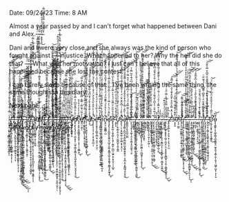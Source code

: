 Date: 09/24/23
Time: 8 AM

Almost a year passed by and I can't forget what happened between Dani and Alex.-̶̨̡̳̼̳͚͎̲̺̳͈̰̟̈́̍̊̔̇-̷̡̨̡̧̠͇͔͖̝͎̗̝̬͉̤̭̻̪͔̗̦̯͔̥̜͎̺̬̜͔̻̝̟̮̮͖̫͋̆͐͜͜-̴̧̬̱̘̝̯̒̐̑͗̈́̈́́̓̑͗͊͜͠-̴̽̆̅͋͐̂̋̇̿̋̂̉͒̀̿̇

Dani and I were very close and she always was the kind of person who fought against -̶̨̡̳̼̳͚͎̲̺̳͈̰̟̈́̍̊̔̇-̷̡̨̡̧̠͇͔͖̝͎̗̝̬͉̤̭̻̪͔̗̦̯͔̥̜͎̺̬̜͔̻̝̟̮̮͖̫͋̆͐͜͜-̴̧̬̱̘̝̯̒̐̑͗̈́̈́́̓̑͗͊͜͠-̴̽̆̅͋͐̂̋̇̿̋̂̉͒̀̿̇injustice. What happened to her? Why the hell did she do that? -̶̨̡̳̼̳͚͎̲̺̳͈̰̟̈́̍̊̔̇-̷̡̨̡̧̠͇͔͖̝͎̗̝̬͉̤̭̻̪͔̗̦̯͔̥̜͎̺̬̜͔̻̝̟̮̮͖̫͋̆͐͜͜-̴̧̬̱̘̝̯̒̐̑͗̈́̈́́̓̑͗͊͜͠-̴̽̆̅͋͐̂̋̇̿̋̂̉͒̀̿̇What was her motivation? I just can't believe that all of this happened because she lost the contest.

I can barely sleep because of that... I've been writing the same thing, the same thoughts in this diary...

Next page


-̸̨̲̻̳̣͚̫͈̞̲͈͙̦͍̠̺̥̥͉͓̲͇͚̭̥͙͈͎͙̦͑͋͒̆͗̀͗̕͝ͅͅ-̵̢̛̜̮̩̟̬͂͑̐͑̀̃̄͆̎̒̓̎̎̓̔͗́̊̓̓͋͂̒́̅̌̀̊̇̉̆̍̏͒͒̂͛̅̿̕̚̚͘͘͠͝-̵̧̡̡̳̲̟̠̭͈̤͕̞̺̼͔̭̩̗̗̼̥̠͈͇̫͉̙͕̖̤͙̏̃͛̈̀̈́̆͛̾̈́̇̎̓̊́̈́̓̕͝͝-̵̢̧̛̛̮̗͎̗͎̣̗̼͕̫͔̥̭̲͕͍̦̪̭͕̱̩͉͕̳̘͎̀̈́̄͗́̒̎̓͋̑͌̑͗̋̆̇̆͂̾͑̍͘ͅͅͅ-̸̛̯̳̞̭̯̲̣̱̠̙͚̟̠͉̠̰̋̋̑͌̐͒̈́͌́̋̊̔̌̀̇́̋̾̈́̌̄̌̇̾̓̑͑̎̆̕̚͘͝͝ͅ-̸̡̧̧̢̢̢̡̡̛͔̰̤̩̗̱͔̗͔̝͖̪̖̙̬̝̬͍̦̜̻̭̹̠͉̗͉͙͓̬̥̙͚̺̗͇̔̀̐͒̓̇̐͋̾̔̒̋̓̈̃̃̋͆͂͂̉̎̂̏͌͘̚͜͜͝͝͝ͅͅ-̴̡̢̡̡̺̻̼̪̘̝͕̘̞̩̥̦̮͔̦̤̞̰͔͚͍̥̩̺̹̩̣̤͎͉̘̪̲͇͇͔̠̅̒̊̃͛̄̿́ͅͅ-̶̼͆̄̓̇̒̌̆̎̎̅̐̈́͐̐̆͌͋̃̔̈́̀͐̆̂͒̆̄͘͘͠͝-̶̨̮̯͓̟̗̟̔͜-̸̢̧̛̛̯͔̖̫̥̜͖̥̣̟̣͕͍̔̈͆́͌̓̅̔̉̄̀̿̀̃̓̀̈͐͋̓͆̄̃̊͌̊̔̄͊̌̚͝2̴̢̧̡̡̨̟̝̗̤̻̳͙̣̟̠̪͇̜̮̟̦̭͉̩̗̞͈̝͓̟̪̺͙̘̗̠͖̼͉͕͍͇͕̑̆͒̆͑͆̐̀̆̎̽̄̚ͅͅͅ3̴͆̉̔̽̃͊̓͊́͝͝0̸̒̓̍͊͆̓͆̓͗̋͌̊̃̿̓̓̑̔̕̕̚͠9̸̡̡̨̼̥͉̱͔͓̮̖̯̗̙̪̤̤̲̜͎̖̤͙̭̱̦̝̰̣͔͖̪̺̼̥͍̙̺̱͉͎̄͊̀̆̆̈̒͌͗̕͜-̸̧̨̳͉̭͔̬̳͇͓̳̜͉͓̗͖̯̱͎̼͍̯͖̗̤̰͕̞̹̥͙͙̟̟̲̺̖̓̿͌̆͆͊̓̏̄̕͜-̵̨̨̡̧̫͎̫͙͍͍͔̼̘̼̘͙͖̳͗̈͌́͂̑͋̓͒̿̀̾̈́̀̍̌ͅ-̸̡̧̡̙͈̝̫̫̻̦͓̣̺̭̘̲͍̼͓̻͚̭̰̏̈͂̌̾̐̃̌̔͋̀̈́̀͊̊͋̋̊̍̑̑͒̾̅̌̄̿̃̔͗̆̕͘̕̚̚͜͝͝͝͝͠ͅ-̵̡̢̨̯͇̩͈͖͉̹̼̟̞̠̣̝̜͇͉̖͎͎̟̟̱͚̥͚̜̰͎̹̪̖͇͍͓̒̽̓̽̏͜͜ͅ-̵̨̧̞̟̪͖͔̲̤̮̣͇͇͕̼̰̖͍̥̰͓̥͙͕̥͔̪̯̪̜̰̙̈́͆͆̂͑̈́̈́̈́͂̓̽̃̔̒̽̆̉̒͆̏͒̌̈́̂́͊̿̌̀́̎͗̀̈́̐͊̾͊̏̒̆̊̒̚̚͘̕͝ͅͅ-̴̼͉͓̦͙̫̯͈͔̙͚̤͇̼́̓̽̽̇̀̓͌̎̂̓͆͂͋͑͂̐̔̿͆̋̊̑͋̎̿̑̍͒́̿̈̐̽̚̕͘͘̕͠͝-̴̨̡̢̡̨̧̛̯̰̱͍̲̥̩̰̫̩̦̯̣̺͔͔̼͖̙̐̑̑̿̉̀̃̇̄͐̈́́͒̊̀͐̌͋̿̅̍̽̀́̈́̈́̓̚͘͝ͅ-̶̙͔̘͚̯͇̩̟̬͚͇̱͈̱̹̗͍̲͎̯̙͍͎͓͉͍͚̀̋̒̎͐͋̃̿͋̎̄̄̓̅̀̒͐̇͋͑͆͌̓̃̽͑̅͛̔͌̏͘͜͝ͅ-̸̛̺͓̱͇̩̰̪̃̀̌̅̈́̄͂͐̀̀̀̈͘͘͘͜-̸̨̢̡̨̢̡̧̦̳̳͚͖̰̪͍͈̙̰̫̤͍̺̟̳̤̻͉͙͓͍̞͕̥̝͎͉̱̯͍̞̬̤̭̩̼̀́̈̄̿̉͒͛̇̆̿̈́͑̒̕͜͠-̸̛̼̭͍̗̜̻̮̻̼͚̙̗͔͍͎̩̝͆͋̈́̍̏͗͌̂̈́͋̇̂̌̏͋͐̀͂͛̽́̎̆͘̕͠ͅ-̶̬͇̺͍̦͔̥͈͚̐̔͑̈́͒̓̒̊̍̈̌̾̔͂́̋̀̊̅́͊̿̓̒̿̂̃͘͘͘̕̚͝͝͝͠͝-̸̧̡̛̰͔͍͚̺͎̖̯͈̙̼̯̞̤̟̤̖̫̥̳͚̻͈̖͖̠̄́͛̂̏̒̉̂̊̿̋̾̓́̅̕ͅ-̴̛̞̓́̋̌̂͐́̄̎͋͊̎̋̈́̈́͌͊̾̑̅̈̉̐̀̄̽̅͐̎͋̋̾̓̈̊͘͘͠͝͝V̸̼͎̺͓̫̟̬̩̘̞͎͈̑̽͑̽͛̈́͛͒̒̓͂̈́̇̉̏̊̈́̒̾̎͛̔͆̈́̚͝ơ̸̧̢̧̢̧̢̡̯͎̜̯̫͙̞̟̹̤̲͓̣͇͓̝̻̜̟̘͓͖̩̭̙̬̱̦̤̱̘̬͉̙̝̮̓͗̋̀͒̈͂̂̆͂͆͑̊̿͐͐͑́͛͐́̈́͂̚̕͜͠c̴̡̡̧̥̭̣̭̲̯̳͈̟̬̬̱̦̣̖̟̗͕̤͚̲̮̩̑̌̀̓̓̀̍̇̒̐̓̑̚̕̚͜ͅê̸̛͍͍̤̠͈̯͕̓̄̈̃̈́͊̿͗̿͊̇̿̐́̓̓̀̈́̂̀̄̆̿̕̕̕͘͠͝ ̸̡̢̛͚̱̪͚͔̲̪̥͎̞̬͉̠̖͈̬̟͊̾͂́́̿̀́͆̽̿̊̉̏́̃̀̃̒̍͗̓͆̀̈́̔͗͂̓̓͒̌̈́̃̿̍̎̔́̃̓͘̚̚̚̕͜͝ṣ̵̨̧̹͉̘̰͍̯̘̜̭̟̼̟̳̱͔͇̺͖̣̞͚͙͌̋͛̓̓͑̍̆̊̌̔̐̇͆̉̇̅̐̽̀̉̍̾̾̏̉̌͌̑͒̎͊̓́̓̈́́̃͊̚͜͝ͅå̸̛̛̜̘͒͒͐̀͊̌̽̊̀̄̀́͐̐̈́̌̀͂̑͒͗́̆͂̆͛̐͂̾̈́́̚͜͠͝͝b̴̧̧̛̝͔̦̗̘̖͕̗̣̗͓͓̬̤̪̠͎͗̓̓̀̀̈̌͒̀̋̊̎̀͒̈́̓̐̍͛́͐̈́̀́̆̇̌̌̉̒̌͂̏͆̐̊͂͋̆̊̅̒̆͊̚̚͠ẽ̶̛̛̬̤̙̮̥̥̞̠̻̬͎̻̮͉̩̫̯̹͙̩̫̦̤̐͑́̉̀͂̔̊̀̊̈́̍̒͊̓̒̈̎̍̂͗̓̍̅̔̀͂̈́̊̏̈́̽̿̓̄̌̑͌͌̈́͗̈́̕͘̕͝͠ ̴̢̡̡̛͍̳͖̗͎̲͓̩̞̪͉̪͇̠͈̱͍̻͚͖̬̖̬̰̫͈͈̥̮̖̲̳͂̂̀̓͒̿̌̈́̍̾͋̿̽̉̀̾̐̓͆̾̉͑̓͌̅̈́̑̈́̿́̀̔̾͊̈̕̚̕͝ö̷̧̧̨̧̨̫̩̙͎̮͔͙̥̤̬͈̬͎̤͚̻̳̻͍̬͖̟̣̝̮̹̱͚̞̮̘̲̩͓́̌͒̃̍̔͗̂̂̀̒̆͂̐̆͑̀̿͛̌̈̀̽̔̌̔̔̽́́̏̈́͋͗̌͊͗̽̒̀̾́̚͘͠n̵̢͍̮̜̰̯͇͇̦̺̔̏̍̊̔̓̂͒́̇͌͊͂̈́́̈́̍̽́̓̅̍̓̌̅̒̏́͛͋̓̽̑̓̅͂̃͘͘̚͠͠d̵̡̧̡̢̧̛͎̝̪͈̬͓̱̼̭̮̠̺͓͎̮̺̜̟̳͈̝̺̞̝̬̯̱̬̖̰̳̖̥̭͖̙̭̏̏͂̊̈́̔͛̓̿͗͐̉̓̈̀͂̽̅̀͛̌̎̋̿̉̀̌̌́͒̀͛̏̑̈́͆̀͂̑̀͊͛̉̕͜ͅe̴̡̢̡̡̛̛͍͖̹̝̮̘͚̹̙̝̬̦̩͇̮̜̪̪̠̤͖̟̯̗͙̞̮̖̦̦̗̺̬̊́̎́͒͂̌͑̌̿̃̈́́͐̊̓̿̓̋̉̏̊͋̀̅̍͊̈͆̈́̎͑̓͋͗̇̇͂͘̚͘̚͝͠ ̵͕̭̙̝͛̽̅͐̎̉̐́̇̏̇̌́͒͛̌͑͆̉̄̒̂̾̏̚̕͝ư̷̡̢̛̗̣̭̜͇͕̼͔̫͔̹̮̪͍̺̝͎̰͎͚̪̒̈́̏͑̄͗̀̓̀̽͊̍̾̔̀́̾̿̏̈́̽̈́̊͐̑͂͛̕̕̕͝͠͝͝͝s̵̢̨̢̜͕̣͙̭̰͈͖̦̤͈͕͇͙̟͕͙̤̜̩͑͊͛̏̾͑͑́͆̌̑̌͛̆̇̈́͑̾̌͌̋̇̍͌́͋̎͗͗͗̆̊̐̏̀̿̈́̽̅̚̚͘͠͝͝a̶̡̧̡̨̻̠͓̲̪͕͈͎̪̹͇̺̪̠̲͙͖̱͈̭̱̬̤̹͔͎̪͔̭͕̙̳̺̘̯̝͙̝̫͗̂͗̀̋̂͐̿̍͐̋̾̐̆̽͂̽̽̔̋́̍̅̊̍̿̄̄̂̑̋̊̽̓͋̅̅̔̀̚̕͘͘̕͜͝͠r̶̛̥͇̪̪͉̭͓̫̤̲̹̺̪̃̋́̏̉̍̃̋̿͒̈́́̍̔̋͗̓͆̋͌̀̎͑̉̄͒̿̇͐̃́̈́͑̕̚͝͠͝͝͝?̴̨̨̨̧̧̛̛̥̩̘͚̗̹̭͎̥̯̪̩̟̰̫͈̬͉̠̬̓̔͊͆̾͆̿͛̎̀̄́̓̇̂̽̚͝ ̶̢̛̞͚̱̻͙̏̀̂͋͐̾͑́̾̑̈́̀͊̽͆̀̔̎̓̔̽́͆̈́͊͛̋̅̿̇̒͘ ̶̢̧̡̨̺̮͙̼̤̫̰̖̭̭̹̙̙̰͉͔͓̻̦̟̠̯̰̤̥̫̝̺̦̲̘́̚ ̸̨̢̢̢̛̛̛̛̦̻̰̲͇͚̫̯̯̤̳̝͉͎̰͎̖̥̠̲̖͈̩̳̝͖̫̱̙̲̣̗̯͚͖͎̦̘͚̰̎͗͊̊͐̉͋͑̉̀́͐͒͑̑̑̍̉̈́̎̍͐̒́͑͊̈̾̆̉̀̇̀̇͑̅̽̄̏͗̔̆̊̚͜͝͝ ̶͙̳̝̘̫̘̪͔̀̑͆̂̇̕͜ ̴̗̣̞͕̞͍̗͇̣̬͎̉̆͋́̿͊̌́̽́́̒͊̈́͠͠ ̵̢̛̝̘͕͓͇͙̲̼̖̼̪̲͈̗͓̖̹̬̼̰̪̹͉̤̪̺͍̟̩̞͔͍̟̘̙̈̋̐̆̈̒̊̋̃͊́̓͑̿̑̾̿͗͋̈́͌͂͌̽̂͆̉͗̃̽̂̅̕̚͜͝͝ͅ ̵̨̰̝̻̣̜͈̜̥̫̠͒̄̓̿̏̋̆͌̉͑̋͗̌͐̉̆͛̔̌͊̀̆̒̑͗̌͒͛̇̏̄̓̐̂̽̎͒͌̐̑͌͗̕̕͘͝͝ͅ ̴̘̻͔͖͎͙̫̼͍̗͉̱͙̱̝̎̋̈̎̃͑̇͌̔̂̒͆̀͆̄̎̋̉̈́̓͐͋̕͝͝ ̷̩̳̤̫̫̗̙̠̉͊̇̾̏͗̈́̂̆̿̇̇̓̌͊̈́̆ ̵̢̛̛̘̱̙͈͕͕̿̒̈̈́͊͛̾̎̋͛͋̉̋̈̐̔̽̓̈͑̅̓͌ ̴̧̛̲̲̱̙̪͈̱͓̣̖̮̠̰̩͎̮̗͖̜̐̈̎͛̔́͐̉̔̊̆̂̏͂̉̈́͆͋̓̊̾͛̌̊̉͑̓̈́̇͋̒̕̚̚̚͠͝ͅ-̵̢̨̨̛̩̜̠͙͇̗͔̞͎͎̘̥̉̈̒̍͋̽̏̒́̒͂̍̏͆͗̿͗́̿͑̉̊̓͗̐̂͂̾̾́̀͜͠-̴̡̡̡̢̨̨̲̹͇̜̯͔̟̬̯̙̭͉̗̹̦͍̪̜͉̤̙̜̫̟̗͈̜̏̾͋͂̌̀̇̿͗̊̌̂̋͒͂̊̑̿͌̚͜͜͜͝͝͝-̴̡̢̨̢̧̨̼̫̳̞̭͔̭̫͍̫̯̗̪̻̠̝̲͍̭̠̮̭̜̖͇̗͑̅̉̀̅͒̆̇̔̔͆̔̌́͌̓͛̓̉͛̿̈́̍͋͐̏̉͊̋͗͆̑̿͗̈́̽͊̕͘͘͠͝͝͝-̷̧̤̟̯̙̫̟̫̦̬̞͙̗̦̭̭̥̦̒̾́͂͜-̸̧̡̢̡̛̹̳͖̰̲̗̤̬̺̰̘͙̺̥͖͕̺̜̯͗͊̈́̂̒͒̿̽̇̒̑́̈́͑́̃͗̈́̇̿̓̈͛̀̑̅͊͊̔̌̅̓̋͑̈́͂̈́̔͐͘̕͘̚̕͘͜͜͠ͅ-̶̨̡̳̼̳͚͎̲̺̳͈̰̟̈́̍̊̔̇-̷̡̨̡̧̠͇͔͖̝͎̗̝̬͉̤̭̻̪͔̗̦̯͔̥̜͎̺̬̜͔̻̝̟̮̮͖̫͋̆͐͜͜-̴̧̬̱̘̝̯̒̐̑͗̈́̈́́̓̑͗͊͜͠-̴̡̡̢̢͎͈̥͙͈̟̥̦̪̥̯̫̮̗̤̖̤͓͓̭̭̙̬̻̺̟̤̩̗͍͕̯͇̱̟͍̬̭̠̘̽̆̅͋͐̂̋̇̿̋̂̉͒̀̿̇̋̉͗̊̋̚͜͜͝͝ͅ-̶̢̭̖̭̭̲̜̯̩̣̥̤̥̩̟͕͕͉̞̩̤̫͐̾̌̀͆̒̽2̵̛̛̛̈́̔͑̂̽̿̊̈̐͒̀̌̆̑̾͊̾̎͛͐̋̒̿̐̚͠͝͝͠͝3̵͔̞̙͈͗̀̐͊̓͛͊̎̄́̿̓͆̽͗͠͝0̶̨̧̦̲͚̃͛͑́͑̑̊̏̄̒͌͗̾̓̒̀̒͂̊͋͑̽̇͊̾̈́̆̈́̉́̀̑̇̔̎́͌́̾̉̕̕̚͝͝͝9̷̡̡̨̗̜͖̦̲͚͇̤̜̱̩͕̥̰͍̗̠̜̲͔̳̼̣̳̻̐͂̽̂̂͒͒̍͒̈̃͐͌̐̚̕̚͜͜͜͝͠-̸̡̢̡̨̳̤͓͎̟͙͍̩̥͚̮̜̪̝̗̫͖̳̖̜̝̹̹̝̮̲̙̞͙̹̗̮̠͎́̌̆̆͋̀̉̿̓͘͜͜͠͝͝ͅ-̴̢̛̛̠̳͚͚͉̣͉̟̦̹̘̼̳̟̦̪͖͓͓̬͍̟͚̊̈́̑̄͂͗̐̊͌͌̂̓̀̈́̎͛̾̾̓̆̆̎̇̂̈͂̔̒̽̂̔͛̓̀̑̓̔͊̅̕̚͘͝͠͝ͅ-̶̨̧̢̢̛̛̣̭̹͎̤̱͎̞̭͚̝̰͓̗͔̮̗̲͈̩͈̣̝͕͑̂̃̓̄̏̏̇̀̄́͆̋̄͋̐̐̋̂̒͒̈́̀͆̊̏̀̓̈́̓͘̚̚̚͜͜͠͝͝-̴̡̧̢̢͈̬̙̯͍̣̞̹̱̟͔̹͔̜͇̖̼̳̤̙͇̬̩̺͖̻͓̦̩̻̯͇͖̟̙͉̠̞͕̣̊̏̇͌̌̄̍̐̽͛͆̄͆͗̔́͗̀̑̀͒̓̇͊̎̽̀̑̃̂̿͘͜͠͠͝ͅͅ-̶̧̛͍͚̣̯̳̠̟̻̘͕̝͖̯̯̻̳̭̼̞͇̫̗̘̺̜̫̯͖̭̺̙̗̩̌̉͛̏͗̉̉̅́̏͆͑́̒̊̔̌̋͋͘̚͜͜͜͝ͅ-̵̧̡̧̢̢̧̫͇̺̰̺̗̺͇͉̭̼̳͎͉͇̙̖̦̇̽̾͌́̂͐̅͜͜͜͜ͅͅ-̵̛̙̼̣̺̰̦̇̓̏͒̋̋̃͋́̈͊̇̈́͂̀̋̊́̇̀͒̾̈́͗͆͒̅̃̐́͘̕̕͝͝-̶͖̪̜̙̦̫̘͇̞͎̹͔̘̼͔̹̫̏̈́͛̔́̒̈́͐͛̏͗-̵̧̧̧̹̦̮̹̫̻̙̤̟̠͕͓͖͇̗̦̗̜̣͇̭̲̯̣̥̻̮͙̮̱̱̝̹̖̰͚̠̹̟̒͋͌̏͜ͅ-̴̢̢̨̛̫̪̺͈̬̗̪̞̤̠̯̠̳̻̠̬̼̯̖̲̫͕͍͙͈͈̳́̈́̄̇̑͛̀͊̍̀̀̈́̋̈́̂̐̐̎͜͜-̸̧̧̨̘̠̘͙̬͖͈͖̣͎͚̦̜̗̮͇̻̯̳̲̭̮̲̹̞̮̘͔̖͚̗͕̺̈́̈͐̎͐̅͆̅͌͒̋̈́̍̑͊͆͑͌͊̒̍̈́́͌̈̋͗̚͜-̸̧̧̨̡̡̗̠̞̮̭̼̰̯̝̦͉͚͔͔͕̳̳̹̳̦͈̤̭̞̤̫̫͈̃̌̊̇̈̌̊̕͘͠͝ͅ-̶̢̝̫̠̬̦̞̻̜̝͓̘͇̟̮̟͈͉͕̳̖͎̥͚͉̱͍͉͛̔̂̂̀̽̊̌̉̈̾̂͐̓̀̏̈̚͠ͅͅ-̷̤̥̀̀̇̐͆͛͊̇̈́͊̏̓̌͑̐͒͗͛̈́̎̀̏͌͊̆̏͛̂͆̀̆̿̍̏̆̃̕̕͘͝͠ͅD̷̛̛̗͖͙̠͈̞̥̫͍̮̦̥̝͇̭̉̀͂̿̍͛̓́̄͛̃͋̐̋͛͆̈́̂̑̈̓̆̈́̈̚̚͘̚͘͜͝ǫ̴̨̧̳͍͎͕̹͇̜̳͉̼̲͙̳͈̥̤̫̱̝̼̘͙͚̦̼̗̩̬̘̖̤͖͍̠̺̝̜͓͎̹̬́͌͆͝ ̵̡̛̟̜͕̲̻̼̠̟̻̬͙̪̫̣̯̜̻͙͎̂̏̎̈́̆͒̀̇̿͛͑͊͑͂̀͂̐̂͂͐̀̑̃͛̋̎͗̽͗̎̋̑̃͒̂̐̾̓̍̈́̏̕͝͝͝͝͝ŷ̷͍̜̬̩̭̣̝̘̝̩̦͕̤̙̲̫́̉̄͜ơ̵̛̭̓́̊͛̓̇̉́̓͋̒̏̾͒̇͑̌̀͒͑̈́̿̂̋̃̂̎̔͑͒̌̀͐̾́̚̚̕͘̕͝͝͠ư̴̧̩͚̞͍̘͈̟̹̘͉̦̤͉͖̣̮͓̫̙͎̞̯̼̘̠̠͍̦̘̖͔̩̎̈́̔͐̎̏̀͌̽̔̓͂̈̃̈́̆͒̍̋͑͑͂͒̋̕͝͠ ̸̧̢̡̧̡̳͉͙̟̞̖͍̩͔̮̩̯͍̖̹͕͈͔͙̬̥̥̞͙̖̪͈͓̤͕͚̹͉̱͖̮̎̽͗̃̓̽̃̒͌̿̉͂̽̊̈̈́̽̇͘͘͜͜͜͜ͅͅk̵̨̢̨̢̨̝͇̤͇̝̠̫̪̰̜̹̝̳͍̝͉͉͉̣͔̳̝̪̣̻̩͎͙͚̩̹̼̞̓̽̆̈͗͑̀̐͑̾̆̆̓̋̔͊͘͜͜͜n̸̡̢̧̫̻̞̜͔̰̖̙̱̟̗͔͖͈͈͕͈̿̌͆̊̍̅̓͐͛͛͋ͅơ̸̡͙͖̞̤̺̻̲̰̬̙͎͔̰͉̥͚̩̟̬̜̱̠̭̦̩̝͚͙̠̬͚̯̼̏̀̄̒̎̀̿͐̓́͌͊͛̒̉̊͊͂̂́̌̔͌́̾̀̿̆̽̂̋̒̊͌̒̉̃͊̓̓̽̉̎͗̚͘͝͝ͅw̸̺̼͚̮̲̬̙̣̟̦̖͍̲̄̋͌̃̆͠ͅ ̵̧̧̧̡̢̡̞̜̬̳̰͖͎͔̘̠̯̟͔̲̮̹͉̟̳̫̺̪̳̳͓̹̘̦̩̯͉͓̓̔̓̾͜h̷̨̢̨̦̩̗͓̯̜̭̭͕̖̣͚̯̥̣̺̘̤͇͈̪͎͕̠̼͈̫̱̀͛͊́͊́͋̍́͘͜o̷̡̲͓͉̗̞̦͙͖̳̗̠̘̠̙͖̹̻͖̘̖͈̭͚̥̖̬̱̙͔̰̼͖͉̫͇̯͔̿̐́̂́̿͋̓̀͊͘͜͝w̸̡̩͉̮̭̣̻̟̠̩̠̬͔̰̳̳̫̓̓͛͂̀̄͗̏̃̀̾̋̉̀́̓̌̇͛̅͋͑̓́̄̓͝͠͠ ̶̢̢̧̧̯̙̗̱̠̜̱̻̱̟̪̪͔̰͙̝̭̮̠̬͖̠̩̦̍̀̆͌̍̓͂̎̉̈́̔̆̄̔̾̿̔̒̋͋͊͋̅͗̍̀̄̎̀̉͒̌̅͛́̎͛̚̕̚̕͝͝͠͝͝ͅͅţ̵̖͕̹̫̤̲̪̭̫͕͇̈̆̍̑̅̓̂̌͛̊̃̅̈̿́́͒͠͝ơ̴̧̧̧̡̯̜͓͓̲̲̖͉̪̟̻̫̱͔̳̪͈̩̙͙̤̟̟̰̣̹͙͈̮̟͚͍̲͓̟͕̬̪̩̤̱͕̹̎̎̃̓̂͂̇̂̿̏̆͆̑̈́͐̈́̈́̐̍̈́̊̔̔̈́̉̒̈́̌̈́̐̈͂́͌͌̓̓̔̈́̐̄̀̓̚͘̕͝͝͝ͅ ̸̡̢̢̡̨͚̯̠͔̝̩͖͕̱̟̦̥͚̜͍͔̦̝̲̤͖͈̣̼͔͔̯͖̹͍͍̘̰͈͉͍̟̤͔͈̥̯̘̈́̊͋͊̀̔̾̐̀̎̉͗͊̽͒͛͌̓̀̉̊́̾̔̔̀͐̄̽̈́̃̾͑̅̂̀̍͐̿̒̾̊͘͘͝͝ͅͅų̷͙̠͍͓̳͙̟̰̭̽̽̆̒̉̃̈̆͂͑͐͗̍̈́͛̾s̴̡̭͎͔̩͓̩̦͓̹͓̠͎̗͇̮͙͉͔̙͓͚͔͍͈̮͔͚̙̼̮͕̥̦͓͕̩̖̟̩̠͓͛̊̈́̒͜͜͜ͅȩ̶̱͕̼̪͉͉̠̥̪͇̼̘͇͈̤̞̭̥̲̟͔̣͈͈̥̘͖͇̻̭̙̙̠̫̍̈́ͅ ̸͔̲̼̟͊̀̓̑̕̚͝͝